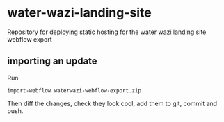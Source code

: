 # water-wazi-landing-site

Repository for deploying static hosting for the water wazi landing site webflow export

## importing an update

Run

    import-webflow waterwazi-webflow-export.zip

Then diff the changes, check they look cool, add them to git, commit and push.